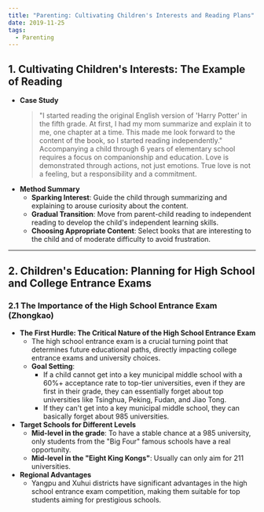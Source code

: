 ```yaml
---
title: "Parenting: Cultivating Children's Interests and Reading Plans"
date: 2019-11-25
tags:
  - Parenting
---
```

## **1. Cultivating Children's Interests: The Example of Reading**
- **Case Study**  
  > "I started reading the original English version of 'Harry Potter' in the fifth grade. At first, I had my mom summarize and explain it to me, one chapter at a time. This made me look forward to the content of the book, so I started reading independently."  
  > Accompanying a child through 6 years of elementary school requires a focus on companionship and education. Love is demonstrated through actions, not just emotions. True love is not a feeling, but a responsibility and a commitment.
- **Method Summary**  
  - **Sparking Interest**: Guide the child through summarizing and explaining to arouse curiosity about the content.  
  - **Gradual Transition**: Move from parent-child reading to independent reading to develop the child's independent learning skills.  
  - **Choosing Appropriate Content**: Select books that are interesting to the child and of moderate difficulty to avoid frustration.  
---
## **2. Children's Education: Planning for High School and College Entrance Exams**
### **2.1 The Importance of the High School Entrance Exam (Zhongkao)**
- **The First Hurdle: The Critical Nature of the High School Entrance Exam**  
  - The high school entrance exam is a crucial turning point that determines future educational paths, directly impacting college entrance exams and university choices.  
  - **Goal Setting**:  
    - If a child cannot get into a key municipal middle school with a 60%+ acceptance rate to top-tier universities, even if they are first in their grade, they can essentially forget about top universities like Tsinghua, Peking, Fudan, and Jiao Tong.  
    - If they can't get into a key municipal middle school, they can basically forget about 985 universities.  
- **Target Schools for Different Levels**  
  - **Mid-level in the grade**: To have a stable chance at a 985 university, only students from the "Big Four" famous schools have a real opportunity.  
  - **Mid-level in the "Eight King Kongs"**: Usually can only aim for 211 universities.  
- **Regional Advantages**  
  - Yangpu and Xuhui districts have significant advantages in the high school entrance exam competition, making them suitable for top students aiming for prestigious schools.  
